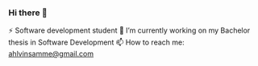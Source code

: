 ### Hi there 👋

⚡ Software development student
🔭 I’m currently working on my Bachelor thesis in Software Development
📫 How to reach me: ahlvinsamme@gmail.com
